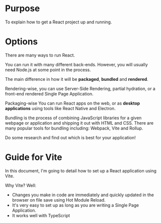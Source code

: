 # Purpose

To explain how to get a React project up and running.

# Options

There are many ways to run React.

You can run it with many different back-ends. However, you will usually need Node.js at some point in the process.

The main difference in how it will be **packaged**, **bundled** and **rendered**.

Rendering-wise, you can use Server-Side Rendering, partial hydration, or a front-end rendered Single Page Application.

Packaging-wise You can run React apps on the web, or as **desktop applications** using tools like React Native and Electron.

Bundling is the process of combining JavaScript libraries for a given webpage or application and shipping it out with HTML and CSS.
There are many popular tools for bundling including: Webpack, Vite and Rollup.

Do some research and find out which is best for your application!

# Guide for Vite

In this document, I'm going to detail how to set up a React application using Vite.

Why Vite? Well:

- Changes you make in code are immediately and quickly updated in the browser on file save using Hot Module Reload.
- It's very easy to set up as long as you are writing a Single Page Application.
- It works well with TypeScript

